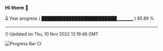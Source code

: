 ### Hi there 👋

⏳ Year progress { █████████████████████████▁▁▁▁▁ } 85.89 %

---

⏰ Updated on Thu, 10 Nov 2022 12:19:48 GMT

![Progress Bar CI](https://github.com/Shyam-Makwana/GitHub-Actions-Demo/workflows/Progress%20Bar%20CI/badge.svg)
